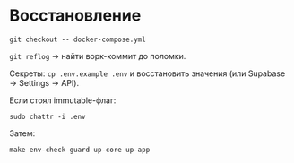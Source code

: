 # Восстановление

`git checkout -- docker-compose.yml`

`git reflog` → найти ворк-коммит до поломки.

Секреты: `cp .env.example .env` и восстановить значения (или Supabase → Settings → API).

Если стоял immutable-флаг:

```
sudo chattr -i .env
```

Затем:

```
make env-check guard up-core up-app
```
